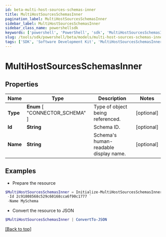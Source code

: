 ```yaml
---
id: beta-multi-host-sources-schemas-inner
title: MultiHostSourcesSchemasInner
pagination_label: MultiHostSourcesSchemasInner
sidebar_label: MultiHostSourcesSchemasInner
sidebar_class_name: powershellsdk
keywords: ['powershell', 'PowerShell', 'sdk', 'MultiHostSourcesSchemasInner', 'BetaMultiHostSourcesSchemasInner'] 
slug: /tools/sdk/powershell/beta/models/multi-host-sources-schemas-inner
tags: ['SDK', 'Software Development Kit', 'MultiHostSourcesSchemasInner', 'BetaMultiHostSourcesSchemasInner']
---
```



# MultiHostSourcesSchemasInner

## Properties

Name | Type | Description | Notes
------------ | ------------- | ------------- | -------------
**Type** |  **Enum** [  "CONNECTOR_SCHEMA" ] | Type of object being referenced. | [optional] 
**Id** | **String** | Schema ID. | [optional] 
**Name** | **String** | Schema's human-readable display name. | [optional] 

## Examples

- Prepare the resource
```powershell
$MultiHostSourcesSchemasInner = Initialize-MultiHostSourcesSchemasInner  -Type CONNECTOR_SCHEMA `
 -Id 2c91808568c529c60168cca6f90c1777 `
 -Name MySchema
```

- Convert the resource to JSON
```powershell
$MultiHostSourcesSchemasInner | ConvertTo-JSON
```


[[Back to top]](#) 

